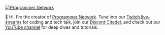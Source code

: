 [![Programmer Network](https://github.com/agjs/agjs/assets/7226555/9f35364b-6600-4045-a1b7-6f34c807a01c)](https://programmer.network)

👋 Hi, I'm the creator of [Programmer Network](https://programmer.network). Tune into our [Twitch live-streams](https://www.twitch.tv/programmer_network) for coding and tech talk, join our [Discord Citadel](https://discord.gg/ysnpXnY7ba), and check out our [YouTube channel](https://www.youtube.com/@programmer-network) for deep dives and tutorials.



